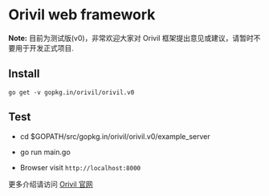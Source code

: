 # Orivil web framework

**Note:** 目前为测试版(v0)，非常欢迎大家对 Orivil 框架提出意见或建议，请暂时不要用于开发正式项目.

## Install

```
go get -v gopkg.in/orivil/orivil.v0
```

## Test

* cd $GOPATH/src/gopkg.in/orivil/orivil.v0/example_server

* go run main.go

* Browser visit `http://localhost:8000`


更多介绍请访问 [Orivil 官网](http://orivil.com)
